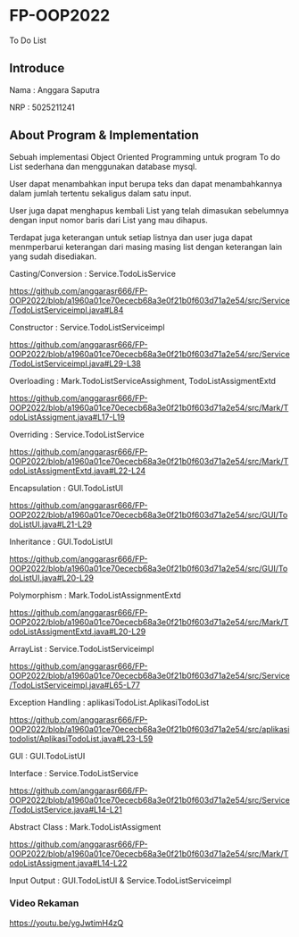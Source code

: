 # FP-OOP2022
To Do List 

## Introduce
Nama    : Anggara Saputra

NRP      : 5025211241

## About Program & Implementation

Sebuah implementasi Object Oriented Programming untuk program To do List sederhana dan menggunakan database mysql. 

User dapat menambahkan input berupa teks dan dapat menambahkannya dalam jumlah tertentu sekaligus dalam satu input. 

User juga dapat menghapus kembali List yang telah dimasukan sebelumnya dengan input nomor baris dari List yang mau dihapus. 

Terdapat juga keterangan untuk setiap listnya dan user juga dapat menmperbarui keterangan dari masing masing list dengan keterangan lain yang sudah disediakan.

Casting/Conversion        : Service.TodoLisService

https://github.com/anggarasr666/FP-OOP2022/blob/a1960a01ce70ececb68a3e0f21b0f603d71a2e54/src/Service/TodoListServiceimpl.java#L84

Constructor                     : Service.TodoListServiceimpl

https://github.com/anggarasr666/FP-OOP2022/blob/a1960a01ce70ececb68a3e0f21b0f603d71a2e54/src/Service/TodoListServiceimpl.java#L29-L38

Overloading                    : Mark.TodoListServiceAssighment, TodoListAssigmentExtd

https://github.com/anggarasr666/FP-OOP2022/blob/a1960a01ce70ececb68a3e0f21b0f603d71a2e54/src/Mark/TodoListAssigment.java#L17-L19

Overriding                       : Service.TodoListService

https://github.com/anggarasr666/FP-OOP2022/blob/a1960a01ce70ececb68a3e0f21b0f603d71a2e54/src/Mark/TodoListAssigmentExtd.java#L22-L24

Encapsulation                 : GUI.TodoListUI

https://github.com/anggarasr666/FP-OOP2022/blob/a1960a01ce70ececb68a3e0f21b0f603d71a2e54/src/GUI/TodoListUI.java#L21-L29

Inheritance                      : GUI.TodoListUI

https://github.com/anggarasr666/FP-OOP2022/blob/a1960a01ce70ececb68a3e0f21b0f603d71a2e54/src/GUI/TodoListUI.java#L20-L29

Polymorphism                : Mark.TodoListAssignmentExtd

https://github.com/anggarasr666/FP-OOP2022/blob/a1960a01ce70ececb68a3e0f21b0f603d71a2e54/src/Mark/TodoListAssigmentExtd.java#L20-L29

ArrayList                          : Service.TodoListServiceimpl

https://github.com/anggarasr666/FP-OOP2022/blob/a1960a01ce70ececb68a3e0f21b0f603d71a2e54/src/Service/TodoListServiceimpl.java#L65-L77

Exception Handling         : aplikasiTodoList.AplikasiTodoList

https://github.com/anggarasr666/FP-OOP2022/blob/a1960a01ce70ececb68a3e0f21b0f603d71a2e54/src/aplikasitodolist/AplikasiTodoList.java#L23-L59

GUI                                   : GUI.TodoListUI

Interface                           : Service.TodoListService

https://github.com/anggarasr666/FP-OOP2022/blob/a1960a01ce70ececb68a3e0f21b0f603d71a2e54/src/Service/TodoListService.java#L14-L21

Abstract Class                  : Mark.TodoListAssigment

https://github.com/anggarasr666/FP-OOP2022/blob/a1960a01ce70ececb68a3e0f21b0f603d71a2e54/src/Mark/TodoListAssigment.java#L14-L22

Input Output                     : GUI.TodoListUI & Service.TodoListServiceimpl

### Video Rekaman


https://youtu.be/ygJwtimH4zQ
